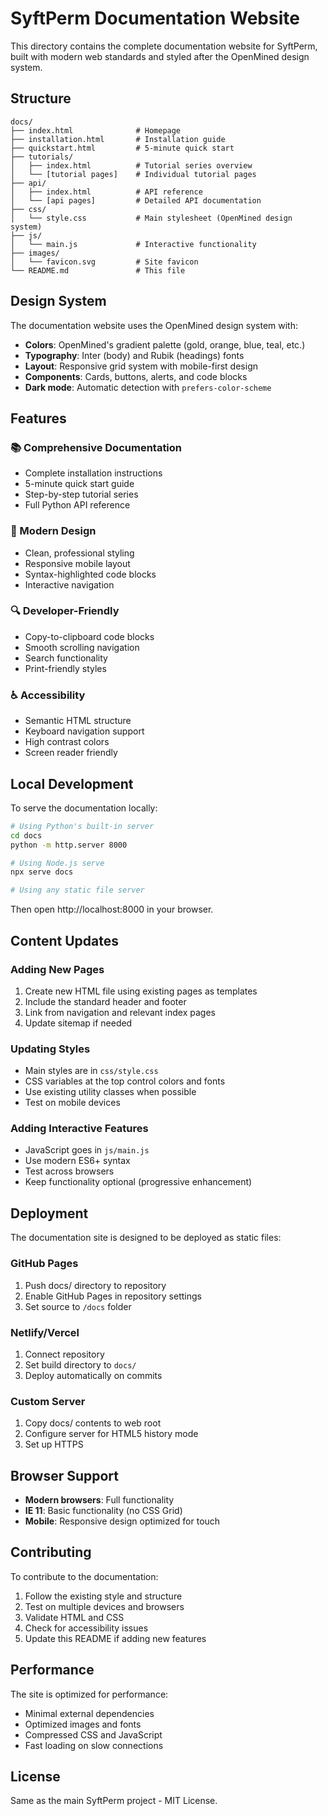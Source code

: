 # SyftPerm Documentation Website

This directory contains the complete documentation website for SyftPerm, built with modern web standards and styled after the OpenMined design system.

## Structure

```
docs/
├── index.html              # Homepage
├── installation.html       # Installation guide
├── quickstart.html         # 5-minute quick start
├── tutorials/
│   ├── index.html          # Tutorial series overview
│   └── [tutorial pages]    # Individual tutorial pages
├── api/
│   ├── index.html          # API reference
│   └── [api pages]         # Detailed API documentation
├── css/
│   └── style.css           # Main stylesheet (OpenMined design system)
├── js/
│   └── main.js             # Interactive functionality
├── images/
│   └── favicon.svg         # Site favicon
└── README.md               # This file
```

## Design System

The documentation website uses the OpenMined design system with:

- **Colors**: OpenMined's gradient palette (gold, orange, blue, teal, etc.)
- **Typography**: Inter (body) and Rubik (headings) fonts
- **Layout**: Responsive grid system with mobile-first design
- **Components**: Cards, buttons, alerts, and code blocks
- **Dark mode**: Automatic detection with `prefers-color-scheme`

## Features

### 📚 Comprehensive Documentation
- Complete installation instructions
- 5-minute quick start guide
- Step-by-step tutorial series
- Full Python API reference

### 🎨 Modern Design
- Clean, professional styling
- Responsive mobile layout
- Syntax-highlighted code blocks
- Interactive navigation

### 🔍 Developer-Friendly
- Copy-to-clipboard code blocks
- Smooth scrolling navigation
- Search functionality
- Print-friendly styles

### ♿ Accessibility
- Semantic HTML structure
- Keyboard navigation support
- High contrast colors
- Screen reader friendly

## Local Development

To serve the documentation locally:

```bash
# Using Python's built-in server
cd docs
python -m http.server 8000

# Using Node.js serve
npx serve docs

# Using any static file server
```

Then open http://localhost:8000 in your browser.

## Content Updates

### Adding New Pages
1. Create new HTML file using existing pages as templates
2. Include the standard header and footer
3. Link from navigation and relevant index pages
4. Update sitemap if needed

### Updating Styles
- Main styles are in `css/style.css`
- CSS variables at the top control colors and fonts
- Use existing utility classes when possible
- Test on mobile devices

### Adding Interactive Features
- JavaScript goes in `js/main.js`
- Use modern ES6+ syntax
- Test across browsers
- Keep functionality optional (progressive enhancement)

## Deployment

The documentation site is designed to be deployed as static files:

### GitHub Pages
1. Push docs/ directory to repository
2. Enable GitHub Pages in repository settings
3. Set source to `/docs` folder

### Netlify/Vercel
1. Connect repository
2. Set build directory to `docs/`
3. Deploy automatically on commits

### Custom Server
1. Copy docs/ contents to web root
2. Configure server for HTML5 history mode
3. Set up HTTPS

## Browser Support

- **Modern browsers**: Full functionality
- **IE 11**: Basic functionality (no CSS Grid)
- **Mobile**: Responsive design optimized for touch

## Contributing

To contribute to the documentation:

1. Follow the existing style and structure
2. Test on multiple devices and browsers
3. Validate HTML and CSS
4. Check for accessibility issues
5. Update this README if adding new features

## Performance

The site is optimized for performance:
- Minimal external dependencies
- Optimized images and fonts
- Compressed CSS and JavaScript
- Fast loading on slow connections

## License

Same as the main SyftPerm project - MIT License.